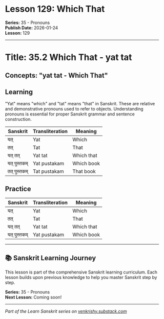 # Lesson 129: Which That

**Series:** 35 - Pronouns  
**Publish Date:** 2026-01-24  
**Lesson:** 129

---

# Title: 35.2 Which That - yat tat
## Concepts: "yat tat - Which That"

## Learning
"Yat" means "which" and "tat" means "that" in Sanskrit. These are relative and demonstrative pronouns used to refer to objects. Understanding pronouns is essential for proper Sanskrit grammar and sentence construction.

| Sanskrit           | Transliteration      | Meaning                          |
| ------------------ | -------------------- | -------------------------------- |
| यत्                | Yat                  | Which                            |
| तत्                | Tat                  | That                             |
| यत् तत्            | Yat tat              | Which that                       |
| यत् पुस्तकम्       | Yat pustakam         | Which book                       |
| तत् पुस्तकम्       | Tat pustakam         | That book                        |

## Practice
| Sanskrit           | Transliteration      | Meaning                          |
| ------------------ | -------------------- | -------------------------------- |
| यत्                | Yat                  | Which                            |
| तत्                | Tat                  | That                             |
| यत् तत्            | Yat tat              | Which that                       |
| यत् पुस्तकम्       | Yat pustakam         | Which book                       |

---

## 📚 Sanskrit Learning Journey

This lesson is part of the comprehensive Sanskrit learning curriculum. Each lesson builds upon previous knowledge to help you master Sanskrit step by step.

**Series:** 35 - Pronouns  
**Next Lesson:** Coming soon!

---
*Part of the Learn Sanskrit series on [venkrishy.substack.com](https://venkrishy.substack.com/s/learn_sanskrit)*

